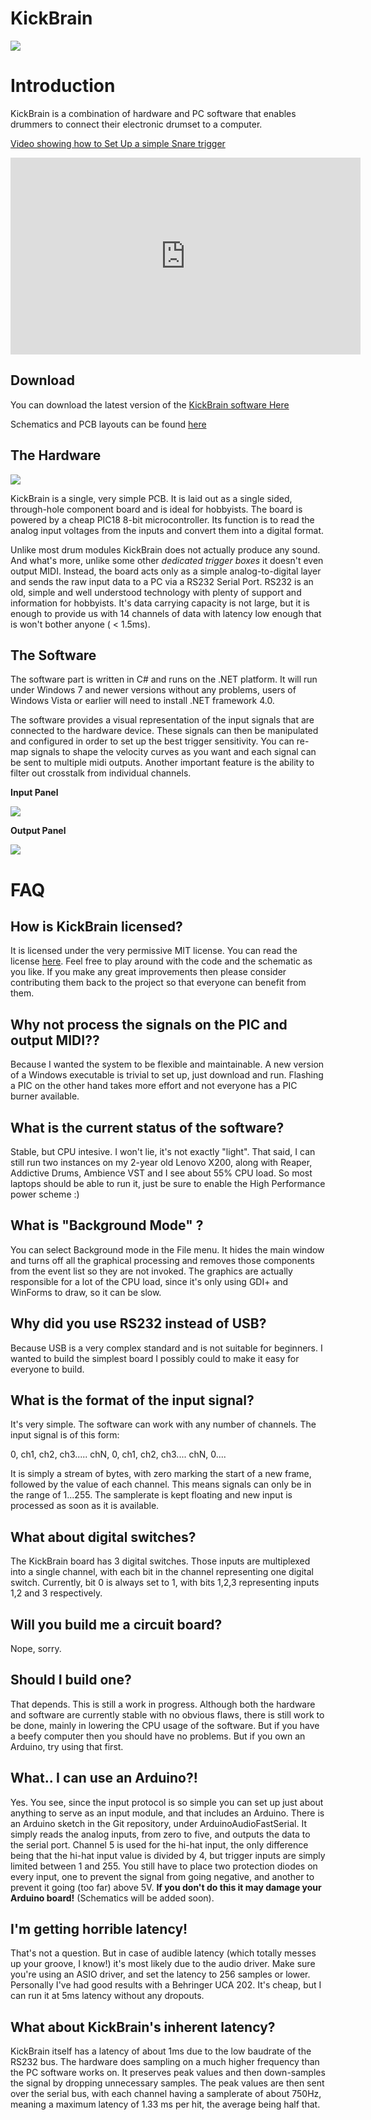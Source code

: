 # KickBrain #



![](https://github.com/ValdemarOrn/KickBrain/raw/master/ReadmeFiles/Icon-small.png)


# Introduction #

KickBrain is a combination of hardware and PC software that enables drummers to connect their electronic drumset to a computer.

[Video showing how to Set Up a simple Snare trigger](http://www.youtube.com/watch?v=PUKn4v0qlmI)

<iframe width="560" height="315" src="http://www.youtube.com/embed/PUKn4v0qlmI" frameborder="0" allowfullscreen></iframe>

## Download

You can download the latest version of the [KickBrain software Here](https://github.com/ValdemarOrn/KickBrain/tree/master/Releases)

Schematics and PCB layouts can be found
[here](https://github.com/ValdemarOrn/KickBrain/tree/master/Schematic)
## The Hardware

![](https://github.com/ValdemarOrn/KickBrain/raw/master/ReadmeFiles/PCB.png)

KickBrain is a single, very simple PCB. It is laid out as a single sided, through-hole component board and is ideal for hobbyists. The board is powered by a cheap PIC18 8-bit microcontroller. Its function is to read the analog input voltages from the inputs and convert them into a digital format.

Unlike most drum modules KickBrain does not actually produce any sound. And what's more, unlike some other *dedicated trigger boxes* it doesn't even output MIDI. Instead, the board acts only as a simple analog-to-digital layer and sends the raw input data to a PC via a RS232 Serial Port. RS232 is an old, simple and well understood technology with plenty of support and information for hobbyists. It's data carrying capacity is not large, but it is enough to provide us with 14 channels of data with latency low enough that is won't bother anyone ( < 1.5ms).

## The Software

The software part is written in C# and runs on the .NET platform. It will run under Windows 7 and newer versions without any problems, users of Windows Vista or earlier will need to install .NET framework 4.0.

The software provides a visual representation of the input signals that are connected to the hardware device. These signals can then be manipulated and configured in order to set up the best trigger sensitivity. You can re-map signals to shape the velocity curves as you want and each signal can be sent to multiple midi outputs. Another important feature is the ability to filter out crosstalk from individual channels.

**Input Panel**

![](https://github.com/ValdemarOrn/KickBrain/raw/master/ReadmeFiles/screenshot-small.png)

**Output Panel**

![](https://github.com/ValdemarOrn/KickBrain/raw/master/ReadmeFiles/screenshot2-small.png)



# FAQ #

## How is KickBrain licensed?

It is licensed under the very permissive MIT license. You can read the license [here](https://raw.github.com/ValdemarOrn/KickBrain/master/license.txt). Feel free to play around with the code and the schematic as you like. If you make any great improvements then please consider contributing them back to the project so that everyone can benefit from them.

## Why not process the signals on the PIC and output MIDI?? ##

Because I wanted the system to be flexible and maintainable. A new version of a Windows executable is trivial to set up, just download and run. Flashing a PIC on the other hand takes more effort and not everyone has a PIC burner available.

## What is the current status of the software?

Stable, but CPU intesive. I won't lie, it's not exactly "light". That said, I can still run two instances on my 2-year old Lenovo X200, along with Reaper, Addictive Drums, Ambience VST and I see about 55% CPU load. So most laptops should be able to run it, just be sure to enable the High Performance power scheme :)

## What is "Background Mode" ? 

You can select Background mode in the File menu. It hides the main window and turns off all the graphical processing and removes those components from the event list so they are not invoked. The graphics are actually responsible for a lot of the CPU load, since it's only using GDI+ and WinForms to draw, so it can be slow.

## Why did you use RS232 instead of USB?

Because USB is a very complex standard and is not suitable for beginners. I wanted to build the simplest board I possibly could to make it easy for everyone to build.

## What is the format of the input signal?

It's very simple. The software can work with any number of channels. The input signal is of this form:

0, ch1, ch2, ch3..... chN, 0, ch1, ch2, ch3.... chN, 0....

It is simply a stream of bytes, with zero marking the start of a new frame, followed by the value of each channel. This means signals can only be in the range of 1...255. The samplerate is kept floating and new input is processed as soon as it is available.

## What about digital switches?

The KickBrain board has 3 digital switches. Those inputs are multiplexed into a single channel, with each bit in the channel representing one digital switch. Currently, bit 0 is always set to 1, with bits 1,2,3 representing inputs 1,2 and 3 respectively.

## Will you build me a circuit board?

Nope, sorry.

## Should I build one?

That depends. This is still a work in progress. Although both the hardware and software are currently stable with no obvious flaws, there is still work to be done, mainly in lowering the CPU usage of the software. But if you have a beefy computer then you should have no problems. But if you own an Arduino, try using that first.

## What.. I can use an Arduino?!

Yes. You see, since the input protocol is so simple you can set up just about anything to serve as an input module, and that includes an Arduino. There is an Arduino sketch in the Git repository, under ArduinoAudioFastSerial. It simply reads the analog inputs, from zero to five, and outputs the data to the serial port. Channel 5 is used for the hi-hat input, the only difference being that the hi-hat input value is divided by 4, but trigger inputs are simply limited between 1 and 255. You still have to place two protection diodes on every input, one to prevent the signal from going negative, and another to prevent it going (too far) above 5V. **If you don't do this it may damage your Arduino board!** (Schematics will be added soon).

## I'm getting horrible latency!

That's not a question. But in case of audible latency (which totally messes up your groove, I know!) it's most likely due to the audio driver. Make sure you're using an ASIO driver, and set the latency to 256 samples or lower. Personally I've had good results with a Behringer UCA 202. It's cheap, but I can run it at 5ms latency without any dropouts. 

## What about KickBrain's inherent latency?

KickBrain itself has a latency of about 1ms due to the low baudrate of the RS232 bus. The hardware does sampling on a much higher frequency than the PC software works on. It preserves peak values and then down-samples the signal by dropping unnecessary samples. The peak values are then sent over the serial bus, with each channel having a samplerate of about 750Hz, meaning a maximum latency of 1.33 ms per hit, the average being half that.


